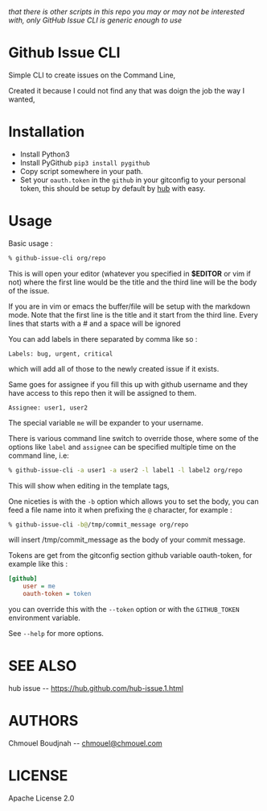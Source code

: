 *that there is other scripts in this repo you may or may not be interested with, only GitHub Issue CLI is generic enough to use*

Github Issue CLI
================

Simple CLI to create issues on the Command Line,

Created it because I could not find any that was doign the job the way I wanted,

Installation
============

* Install Python3
* Install PyGithub
  `pip3 install pygithub`
* Copy script somewhere in your path.
* Set your `oauth.token` in the `github` in your gitconfig to your personal token, this should be
  setup by default by [hub](https://github.com/defunkt/hub) with easy.

Usage
=====

Basic usage :

```bash
% github-issue-cli org/repo
```

This is will open your editor (whatever you specified in **$EDITOR** or vim if not)
where the first line would be the title and the third line will be the body of
the issue.

If you are in vim or emacs the buffer/file will be setup with the markdown
mode. Note that the first line is the title and it start from the third line.
Every lines that starts with a # and a space will be ignored

You can add labels in there separated by comma like so :

```
Labels: bug, urgent, critical
```

which will add all of those to the newly created issue if it exists.

Same goes for assignee if you fill this up with github username and they have
access to this repo then it will be assigned to them.

```
Assignee: user1, user2
```

The special variable `me` will be expander to your username.

There is various command line switch to override those, where some of the
options like `label` and `assignee` can be specified multiple time on the
command line, i.e:

```bash
% github-issue-cli -a user1 -a user2 -l label1 -l label2 org/repo
```

This will show when editing in the template tags,

One niceties is with the `-b` option which allows you to set the body, you can
feed a file name into it when prefixing the `@` character, for example :

```bash
% github-issue-cli -b@/tmp/commit_message org/repo
```

will insert /tmp/commit_message as the body of your commit message.

Tokens are get from the gitconfig section github variable oauth-token, for example like this :

```ini
[github]
	user = me
	oauth-token = token
```

you can override this with the `--token` option or with the `GITHUB_TOKEN` environment variable.

See `--help` for more options.

SEE ALSO
========
hub issue -- https://hub.github.com/hub-issue.1.html

AUTHORS
=======
Chmouel Boudjnah -- <chmouel@chmouel.com>

LICENSE
=======
Apache License 2.0
